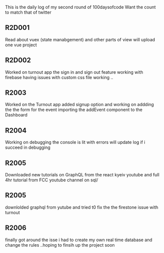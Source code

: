 This is the daily log of my second round of 100daysofcode
Want the count to match that of twitter 
## R2D001
Read about vuex (state manabgement) and other parts of view will upload one vue project 
## R2D002 
Worked on turnout app the sign in and sign out feature working with firebase having issues with custom css file working .. 
## R2003
Worked on the Turnout app added signup option and working on addding the the form for the event importing the addEvent component to the Dashboard 

## R2004
Working on debugging the console is lit with errors will update log if i succeed in debugging

## R2005 
Downloaded new tutorials on GraphQL from the react kyeiv youtube and full 4hr tutorial from FCC youtube channel on sql/

## R2005
downlolded graphql from yutube and tried t0 fix the the firestone issue with turnout
 
## R2006
finally got around the isse i had to create my own real time database and change the rules ..hoping to finsih up the project soon 
